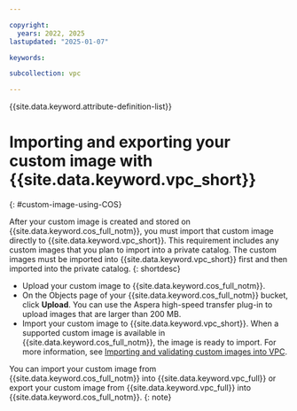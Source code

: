 ```yaml
---

copyright:
  years: 2022, 2025
lastupdated: "2025-01-07"

keywords:

subcollection: vpc

---
```


{{site.data.keyword.attribute-definition-list}}

# Importing and exporting your custom image with {{site.data.keyword.vpc_short}}
{: #custom-image-using-COS}

After your custom image is created and stored on {{site.data.keyword.cos_full_notm}}, you must import that custom image directly to {{site.data.keyword.vpc_short}}. This requirement includes any custom images that you plan to import into a private catalog. The custom images must be imported into {{site.data.keyword.vpc_short}} first and then imported into the private catalog.
{: shortdesc}

* Upload your custom image to {{site.data.keyword.cos_full_notm}}.
* On the Objects page of your {{site.data.keyword.cos_full_notm}} bucket, click **Upload**. You can use the Aspera high-speed transfer plug-in to upload images that are larger than 200 MB.
* Import your custom image to {{site.data.keyword.vpc_short}}. When a supported custom image is available in {{site.data.keyword.cos_full_notm}}, the image is ready to import. For more information, see [Importing and validating custom images into VPC](/docs/vpc?topic=vpc-importing-custom-images-vpc).

You can import your custom image from {{site.data.keyword.cos_full_notm}} into {{site.data.keyword.vpc_full}} or export your custom image from {{site.data.keyword.vpc_full}} into {{site.data.keyword.cos_full_notm}}.
{: note}
